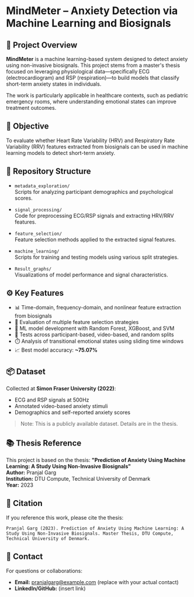# MindMeter – Anxiety Detection via Machine Learning and Biosignals

## 📄 Project Overview
**MindMeter** is a machine learning-based system designed to detect anxiety using non-invasive biosignals. This project stems from a master's thesis focused on leveraging physiological data—specifically ECG (electrocardiogram) and RSP (respiration)—to build models that classify short-term anxiety states in individuals.

The work is particularly applicable in healthcare contexts, such as pediatric emergency rooms, where understanding emotional states can improve treatment outcomes.

## 🧠 Objective
To evaluate whether Heart Rate Variability (HRV) and Respiratory Rate Variability (RRV) features extracted from biosignals can be used in machine learning models to detect short-term anxiety.

## 📁 Repository Structure

- `metadata_exploration/`  
  Scripts for analyzing participant demographics and psychological scores.

- `signal_processing/`  
  Code for preprocessing ECG/RSP signals and extracting HRV/RRV features.

- `feature_selection/`  
  Feature selection methods applied to the extracted signal features.

- `machine_learning/`  
  Scripts for training and testing models using various split strategies.

- `Result_graphs/`  
  Visualizations of model performance and signal characteristics.

## ⚙️ Key Features

- 📊 Time-domain, frequency-domain, and nonlinear feature extraction from biosignals
- 🧪 Evaluation of multiple feature selection strategies
- 🤖 ML model development with Random Forest, XGBoost, and SVM
- 🔄 Tests across participant-based, video-based, and random splits
- ⏱️ Analysis of transitional emotional states using sliding time windows
- 📈 Best model accuracy: **~75.07%**

## 📦 Dataset
Collected at **Simon Fraser University (2022)**:
- ECG and RSP signals at 500Hz
- Annotated video-based anxiety stimuli
- Demographics and self-reported anxiety scores

> Note: This is a publicly available dataset. Details are in the thesis.

## 📚 Thesis Reference
This project is based on the thesis:
**"Prediction of Anxiety Using Machine Learning: A Study Using Non-Invasive Biosignals"**  
**Author:** Pranjal Garg  
**Institution:** DTU Compute, Technical University of Denmark  
**Year:** 2023

## 📝 Citation
If you reference this work, please cite the thesis:
```
Pranjal Garg (2023). Prediction of Anxiety Using Machine Learning: A Study Using Non-Invasive Biosignals. Master Thesis, DTU Compute, Technical University of Denmark.
```

## 💬 Contact
For questions or collaborations:
- **Email:** pranjalgarg@example.com (replace with your actual contact)
- **LinkedIn/GitHub:** (insert link)
